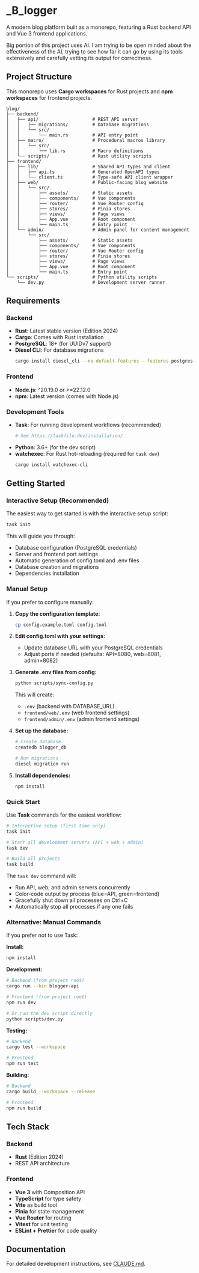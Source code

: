 # _B_logger

A modern blog platform built as a monorepo, featuring a Rust backend API and Vue 3 frontend applications.

Big portion of this project uses AI. I am trying to be open minded about the effectiveness of the AI, trying to see how far it can go by using its tools extensively and carefully vetting its output for correctness.

## Project Structure

This monorepo uses **Cargo workspaces** for Rust projects and **npm workspaces** for frontend projects.

```
blog/
├── backend/
│   ├── api/                    # REST API server
│   │   ├── migrations/         # Database migrations
│   │   └── src/
│   │       └── main.rs         # API entry point
│   ├── macro/                  # Procedural macros library
│   │   └── src/
│   │       └── lib.rs          # Macro definitions
│   └── scripts/                # Rust utility scripts
├── frontend/
│   ├── lib/                    # Shared API types and client
│   │   ├── api.ts              # Generated OpenAPI types
│   │   └── client.ts           # Type-safe API client wrapper
│   ├── web/                    # Public-facing blog website
│   │   └── src/
│   │       ├── assets/         # Static assets
│   │       ├── components/     # Vue components
│   │       ├── router/         # Vue Router config
│   │       ├── stores/         # Pinia stores
│   │       ├── views/          # Page views
│   │       ├── App.vue         # Root component
│   │       └── main.ts         # Entry point
│   └── admin/                  # Admin panel for content management
│       └── src/
│           ├── assets/         # Static assets
│           ├── components/     # Vue components
│           ├── router/         # Vue Router config
│           ├── stores/         # Pinia stores
│           ├── views/          # Page views
│           ├── App.vue         # Root component
│           └── main.ts         # Entry point
└── scripts/                    # Python utility scripts
    └── dev.py                  # Development server runner
```

## Requirements

### Backend
- **Rust**: Latest stable version (Edition 2024)
- **Cargo**: Comes with Rust installation
- **PostgreSQL**: 18+ (for UUIDv7 support)
- **Diesel CLI**: For database migrations
  ```bash
  cargo install diesel_cli --no-default-features --features postgres
  ```

### Frontend
- **Node.js**: ^20.19.0 or >=22.12.0
- **npm**: Latest version (comes with Node.js)

### Development Tools
- **Task**: For running development workflows (recommended)
  ```bash
  # See https://taskfile.dev/installation/
  ```
- **Python**: 3.6+ (for the dev script)
- **watchexec**: For Rust hot-reloading (required for `task dev`)
  ```bash
  cargo install watchexec-cli
  ```

## Getting Started

### Interactive Setup (Recommended)

The easiest way to get started is with the interactive setup script:

```bash
task init
```

This will guide you through:
- Database configuration (PostgreSQL credentials)
- Server and frontend port settings
- Automatic generation of config.toml and .env files
- Database creation and migrations
- Dependencies installation

### Manual Setup

If you prefer to configure manually:

1. **Copy the configuration template:**
   ```bash
   cp config.example.toml config.toml
   ```

2. **Edit config.toml with your settings:**
   - Update database URL with your PostgreSQL credentials
   - Adjust ports if needed (defaults: API=8080, web=8081, admin=8082)

3. **Generate .env files from config:**
   ```bash
   python scripts/sync-config.py
   ```
   This will create:
   - `.env` (backend with DATABASE_URL)
   - `frontend/web/.env` (web frontend settings)
   - `frontend/admin/.env` (admin frontend settings)

4. **Set up the database:**
   ```bash
   # Create database
   createdb blogger_db

   # Run migrations
   diesel migration run
   ```

5. **Install dependencies:**
   ```bash
   npm install
   ```

### Quick Start

Use **Task** commands for the easiest workflow:

```bash
# Interactive setup (first time only)
task init

# Start all development servers (API + web + admin)
task dev

# Build all projects
task build
```

The `task dev` command will:
- Run API, web, and admin servers concurrently
- Color-code output by process (blue=API, green=frontend)
- Gracefully shut down all processes on Ctrl+C
- Automatically stop all processes if any one fails

### Alternative: Manual Commands

If you prefer not to use Task:

**Install:**
```bash
npm install
```

**Development:**
```bash
# Backend (from project root)
cargo run --bin blogger-api

# Frontend (from project root)
npm run dev

# Or run the dev script directly
python scripts/dev.py
```

**Testing:**
```bash
# Backend
cargo test --workspace

# Frontend
npm run test
```

**Building:**
```bash
# Backend
cargo build --workspace --release

# Frontend
npm run build
```

## Tech Stack

### Backend
- **Rust** (Edition 2024)
- REST API architecture

### Frontend
- **Vue 3** with Composition API
- **TypeScript** for type safety
- **Vite** as build tool
- **Pinia** for state management
- **Vue Router** for routing
- **Vitest** for unit testing
- **ESLint + Prettier** for code quality

## Documentation

For detailed development instructions, see [CLAUDE.md](CLAUDE.md).
